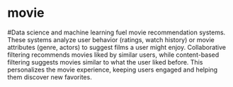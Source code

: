 # movie
#Data science and machine learning fuel movie recommendation systems. These systems analyze user behavior (ratings, watch history) or movie attributes (genre, actors) to suggest films a user might enjoy. Collaborative filtering recommends movies liked by similar users, while content-based filtering suggests movies similar to what the user liked before. This personalizes the movie experience, keeping users engaged and helping them discover new favorites.
